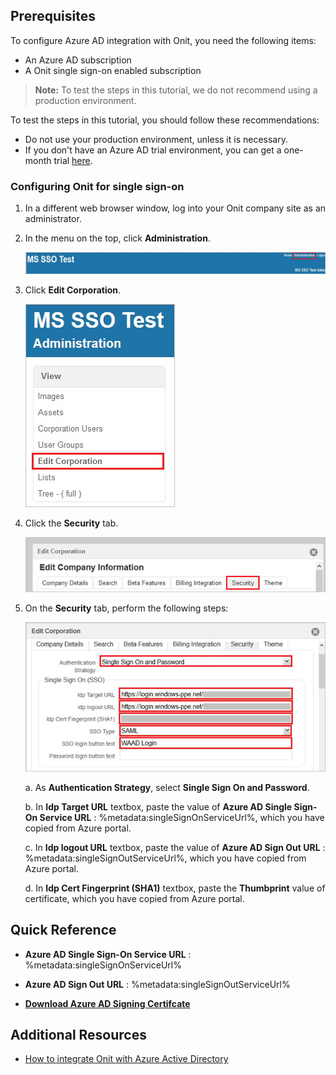 ## Prerequisites

To configure Azure AD integration with Onit, you need the following items:

- An Azure AD subscription
- A Onit single sign-on enabled subscription

> **Note:**
> To test the steps in this tutorial, we do not recommend using a production environment.

To test the steps in this tutorial, you should follow these recommendations:

- Do not use your production environment, unless it is necessary.
- If you don't have an Azure AD trial environment, you can get a one-month trial [here](https://azure.microsoft.com/pricing/free-trial/).

### Configuring Onit for single sign-on

1. In a different web browser window, log into your Onit company site as an administrator.

2. In the menu on the top, click **Administration**.
   
    ![Administration](./media/ic791174.png "Administration")

3. Click **Edit Corporation**.
   
    ![Edit Corporation](./media/ic791175.png "Edit Corporation")
   
4. Click the **Security** tab.
    
    ![Edit Company Information](./media/ic791176.png "Edit Company Information")

5. On the **Security** tab, perform the following steps:

	![Single Sign-On](./media/ic791177.png "Single Sign-On")

	a. As **Authentication Strategy**, select **Single Sign On and Password**.
	
	b. In **Idp Target URL** textbox, paste the value of **Azure AD Single Sign-On Service URL** : %metadata:singleSignOnServiceUrl%, which you have copied from Azure portal.

	c. In **Idp logout URL** textbox, paste the value of  **Azure AD Sign Out URL** : %metadata:singleSignOutServiceUrl%, which you have copied from Azure portal.

	d. In **Idp Cert Fingerprint (SHA1)** textbox, paste the  **Thumbprint** value of certificate, which you have copied from Azure portal.

## Quick Reference

* **Azure AD Single Sign-On Service URL** : %metadata:singleSignOnServiceUrl%

* **Azure AD Sign Out URL** : %metadata:singleSignOutServiceUrl%

* **[Download Azure AD Signing Certifcate](%metadata:CertificateDownloadRawUrl%)**


## Additional Resources

* [How to integrate Onit with Azure Active Directory](https://docs.microsoft.com/azure/active-directory/active-directory-saas-onit-tutorial)

